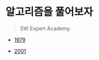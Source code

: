 # 알고리즘을 풀어보자

> SW Expert Academy

- [1979](https://github.com/GangYunGit/Algorithm/tree/master/swea/1979)

- [2001](https://github.com/GangYunGit/Algorithm/tree/master/swea/2001)
